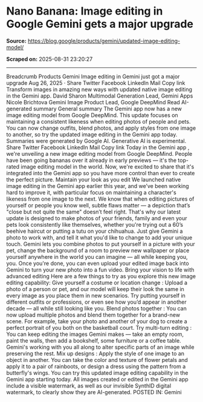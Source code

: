 # Nano Banana: Image editing in Google Gemini gets a major upgrade

**Source:** https://blog.google/products/gemini/updated-image-editing-model/

**Scraped on:** 2025-08-31 23:20:27

---

Breadcrumb
Products
Gemini
Image editing in Gemini just got a major upgrade
Aug 26, 2025
·
Share
Twitter
Facebook
LinkedIn
Mail
Copy link
Transform images in amazing new ways with updated native image editing in the Gemini app.
David Sharon
Multimodal Generation Lead, Gemini Apps
Nicole Brichtova
Gemini Image Product Lead, Google DeepMind
Read AI-generated summary
General summary
The Gemini app now has a new image editing model from Google DeepMind. This update focuses on maintaining a consistent likeness when editing photos of people and pets. You can now change outfits, blend photos, and apply styles from one image to another, so try the updated image editing in the Gemini app today.
Summaries were generated by Google AI. Generative AI is experimental.
Share
Twitter
Facebook
LinkedIn
Mail
Copy link
Today in the
Gemini app
, we're unveiling a new image editing model from Google DeepMind. People have been going
bananas
over it already in early previews — it's the
top-rated
image editing model in the world. Now, we're excited to share that it's integrated into the Gemini app so you have more control than ever to create the perfect picture.
Maintain your look as you edit
We launched native image editing
in the Gemini app earlier this year, and we’ve been working hard to improve it, with particular focus on maintaining a character's likeness from one image to the next. We know that when editing pictures of yourself or people you know well, subtle flaws matter — a depiction that’s "close but not quite the same" doesn’t feel right. That's why our latest update is designed to make photos of your friends, family and even your pets look consistently like themselves, whether you're trying out a 60’s beehive haircut or putting a tutu on your chihuahua.
Just give Gemini a photo to work with, and tell it what you'd like to change to add your unique touch. Gemini lets you combine photos to put yourself in a picture with your pet, change the background of a room to preview new wallpaper or place yourself anywhere in the world you can imagine — all while keeping you, you. Once you're done, you can even upload your edited image back into Gemini to turn your new photo into a fun video.
Bring your vision to life with advanced editing
Here are a few things to try as you explore this new image editing capability:
Give yourself a costume or location change
: Upload a photo of a person or pet, and our model will keep their look the same in every image as you place them in new scenarios. Try putting yourself in different outfits or professions, or even see how you’d appear in another decade — all while still looking like you.
Blend photos together
: You can now upload multiple photos and blend them together for a brand-new scene. For example, take your photo and another of your dog to create a perfect portrait of you both on the basketball court.
Try multi-turn editing
: You can keep editing the images Gemini makes — take an empty room, paint the walls, then add a bookshelf, some furniture or a coffee table. Gemini's working with you all along to alter specific parts of an image while preserving the rest.
Mix up designs
: Apply the style of one image to an object in another. You can take the color and texture of flower petals and apply it to a pair of rainboots, or design a dress using the pattern from a butterfly's wings.
You can try this updated image editing capability in the Gemini app starting today. All images created or edited in the Gemini app include a visible watermark, as well as our invisible SynthID digital watermark, to clearly show they are AI-generated.
POSTED IN:
Gemini